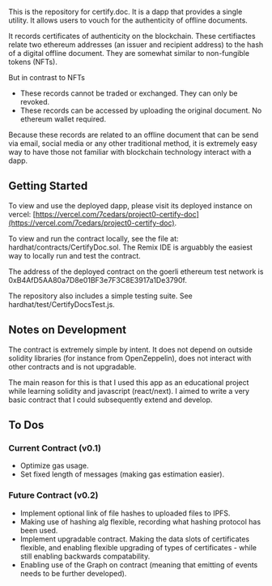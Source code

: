This is the repository for certify.doc. It is a dapp that provides a single utility. It allows users to vouch for the authenticity of offline documents. 

It records certificates of authenticity on the blockchain. These certifiactes  relate two ethereum addresses (an issuer and recipient address) to the hash of a digital offline document. 
They are somewhat similar to non-fungible tokens (NFTs).

But in contrast to NFTs 
- These records cannot be traded or exchanged. They can only be revoked. 
- These records can be accessed by uploading the original document. No ethereum wallet required.  

Because these records are related to an offline document that can be send via email, social media or any other traditional method, it is extremely easy way to have those not familiar with blockchain technology interact with a dapp. 

## Getting Started
To view and use the deployed dapp, please visit its deployed instance on vercel: [https://vercel.com/7cedars/project0-certify-doc](https://vercel.com/7cedars/project0-certify-doc). 

To view and run the contract locally, see the file at: hardhat/contracts/CertifyDoc.sol. The Remix IDE is arguabbly the easiest way to locally run and test the contract. 

The address of the deployed contract on the goerli ethereum test network is 0xB4AfD5AA80a7D8e01BF3e7F3C8E3917a1De3790f. 

The repository also includes a simple testing suite. See hardhat/test/CertifyDocsTest.js.

## Notes on Development
The contract is extremely simple by intent. It does not depend on outside solidity libraries (for instance from OpenZeppelin), does not interact with other contracts and is not upgradable.  

The main reason for this is that I used this app as an educational project while learning solidity and javascript (react/next). I aimed to write a very basic contract that I could subsequently extend and develop. 

## To Dos 
### Current Contract (v0.1) 
- Optimize gas usage. 
- Set fixed length of messages (making gas estimation easier). 

### Future Contract (v0.2) 
- Implement optional link of file hashes to uploaded files to IPFS. 
- Making use of hashing alg flexible, recording what hashing protocol has been used. 
- Implement upgradable contract. Making the data slots of certificates flexible, and enabling flexible upgrading of types of certificates - while still enabling backwards compatability. 
- Enabling use of the Graph on contract (meaning that emitting of events needs to be further developed). 